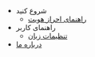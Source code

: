- شروع کنید
    - [راهنمای احراز هویت](authentication.md)
- راهنمای کاربر
    - [تنظیمات زبان](localization.md)
- [درباره ما](about.md)
